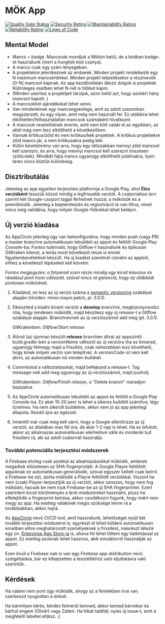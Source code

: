 # MÖK App

[![Quality Gate Status](https://sonarcloud.io/api/project_badges/measure?project=mok-it_mok-app&metric=alert_status)](https://sonarcloud.io/summary/new_code?id=mok-it_mok-app)
[![Security Rating](https://sonarcloud.io/api/project_badges/measure?project=mok-it_mok-app&metric=security_rating)](https://sonarcloud.io/summary/new_code?id=mok-it_mok-app)
[![Maintainability Rating](https://sonarcloud.io/api/project_badges/measure?project=mok-it_mok-app&metric=sqale_rating)](https://sonarcloud.io/summary/new_code?id=mok-it_mok-app)
[![Reliability Rating](https://sonarcloud.io/api/project_badges/measure?project=mok-it_mok-app&metric=reliability_rating)](https://sonarcloud.io/summary/new_code?id=mok-it_mok-app)
[![Lines of Code](https://sonarcloud.io/api/project_badges/measure?project=mok-it_mok-app&metric=ncloc)](https://sonarcloud.io/summary/new_code?id=mok-it_mok-app)

## Mental Model

- Mancs = badge. Mancsnak mondjuk a Mökön belül, de a kódban badge-et használunk (mert a hunglish
  kód csúnya).
- A mancs csak egy szám lényegében.
- A projektekre jelentkeznek az emberek. Minden projekt rendelkezik egy N maximum mancsértékkel.
  Minden projekt teljesítésekor a résztvevők [0-N] mancsot kapnak. Az app kezdőoldalán látszó dolgok
  is projektek. Különleges esetben lehet N-nél is többet kapni.
- (Minden userhez a projektjeit tároljuk, azon belül azt, hogy azokért hány mancsot kapott. )
- A mancsokból ajándékokat lehet venni.
- Van mindenkinek egy mancsegyenlege, amit az adott szezonban megszerzett, és egy olyan, amit még
  nem használt fel. Ez utóbbira lehet elköltetlen/felhasználatlan mancsok számaként hivatkozni.
- A mancsok resetelődnek évente, amit nem költ valaki el az egyikben, az attól még nem lesz
  elkölthető a következőben.
- Vannak kritikus/zöld és nem kritikus/kék projektek. A kritikus projektekre zöld mancs jár, a nem
  kritikusakra pedig kék.
- Külön követelmény van arra, hogy egy időszakban mennyi zöld mancsot kell szerezni, és arra, hogy
  mennyi mancsot kell szerezni összesen (zöld+kék). Mindkét fajta mancs ugyanúgy elkölthető
  jutalmakra, ilyen téren nincs köztük különbség.

## Disztributálás

Jelenleg az app egyetlen terjesztési platformja a Google Play, ahol **Éles verzióként** tesszük
közzé mindig a legfrissebb verziót. A csatornához _terv szerint_ két Google-csoport tagjai férhetnek
hozzá; a mökösök és a premökösök. Jelenleg a bejelentkezés és regisztráció le van tiltva, mivel
nincs még validálva, hogy milyen Google-fiókokkal lehet belépni.

## Új verzió kiadása

Az AppCircle jelenleg úgy van bekonfigurálva, hogy minden push (vagy PR) a master branchre
automatikusan lebuildeli az appot és feltölti Google Play Console-ba. Fontos tudnivaló, hogy
Gitflow-t használunk és tipikusan GitKraken klienst, a leírás most következő része is ennek
figyelembevételével készült. Ha új kiadást szeretnél csinálni az appból, ehhez a következő lépéseket
kell követni:

*Fontos megjegyzés: a folyamat ezen része mindig egy kicsit káoszos és ráadásul pont most változott,
szóval nincs rá garancia, hogy az alábbiak pontosan működnek.*

1) Kitalálod, mi lesz az új verzió száma a [semantic versioning](https://semver.org/) szabályai
   alapján (röviden: minor.mayor.patch, pl. 3.0.1).
2) Elkészíted a kiadni kívánt verziót a **develop** branchre, megbizonyosodsz róla, hogy rendesen
   működik, majd készítesz egy új release-t a Gitflow szabályai alapján. Branchnévnek az új
   verziószámot add meg (pl. 3.0.1).

   GitKrakenben:  *Gitflow/Start release*
3) Átírod (az újonnan készült **release** branchen állva) az appszintű build.gradle-ben a
   *versionName* változót az új verzióra (ha ez kimarad, ugyanúgy felmegy majd a frissítés, csak
   nehezebben lesz követhető, hogy kinek milyen verzió van telepítve). A *versionCode*-ot nem kell
   átírni, az automatikusan nő minden buildnél.
4) Commitolod a változtatásokat, majd befejezed a release-t. Tag message-nek add meg ugyanúgy az új
   verziószámot, majd pusholj.

   GitKrakenben: *Gitflow/Finish release*, a "Delete branch" maradjon bepipálva
5) Az AppCircle automatikusan lebuildeli az appot és feltölti a Google Play Console-ba. Ez akár
   15-20 perc is lehet a sikeres buildtől számítva, légy türelmes. Ha nem sikerült buildelnie, akkor
   nem jó az app jelenlegi állapota. Kezdd újra az egészet.
6) Innentől már csak meg kell várni, hogy a Google ellenőrizze az új verziót, ez általában max fél
   óra, de akár 1-2 nap is lehet. Ha ez lefutott, akkor az alkalmazás automatikusan elérhetővé válik
   és mindenki tud frissíteni rá, aki az adott csatornát használja.

### További potenciális terjesztési módszerek

A Firebase elvileg csak azokkal az alkalmazásokkal működik, amiknek megadtuk előzetesen az SHA
fingerprintjét. A Google Playre feltöltött appoknak ez automatikusan generálódik, szóval egyszer
kellett csak beírni a Firebase-be ezt, azóta működik a Playre feltöltött verziókkal. Viszont ha
nem (csak) Playen terjesztjük az új verziót, akkor sanszos, hogy nem fog működni, hacsak be nem
írjuk Firebase-be az új SHA fingerprintet. Ezért szerintem kicsit körülményes a lenti módszereket
használni, plusz ha elfelejtődik a fingerprint beírása, akkor csodálkozni fogunk, hogy miért nem
megy az app. Ha esetleg valakinek mégis szüksége lenne rá a továbbiakban, akkor hajrá.

Az [AppCircle](https://my.appcircle.io/dashboard) nevű CI/CD tool, amit használunk, lehetőséget
nyújt két további terjesztési módszerre is; egyrészt el lehet küldeni automatikusan emailben előre
meghatározott személyeknek a frissítést, másrészt létezik egy
ún. [Enterprise App Store-ja](https://e49pp5xye21y.store.appcircle.io/) is, ahova fel lehet tölteni
egy kattintással az appot. Ez esetleg azoknak lehet hasznos, akik emulátorról használják az appot.

Ezen kívül a Firebase-nak is van egy *Firebase app distribution* nevű szolgáltatása, bár ez
kifejezetten a tesztelőkhöz való eljuttatásra való szerintük.

## Kérdések

Ha valami nem pont úgy működik, ahogy az a fentiekben írva van, szerkeszd nyugodtan a doksit.

Ha bármilyen kérés, kérdés felmerül benned, akkor keresd bármikor és bárhol engem (Olivér) vagy
Zalánt. Ha hibát találtál, nyiss új issue-t, amit a megfelelő labellel ellátsz. :)
